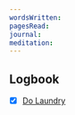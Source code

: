 ```yaml
---
wordsWritten: 
pagesRead: 
journal: 
meditation:
---
```



## Logbook
- [x] [Do Laundry](things:///show?id=NraSEufUQGGcjpDeQGVNhK)